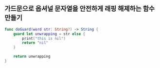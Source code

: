## 가드문으로 옵셔널 문자열을 안전하게 래핑 해제하는 함수 만들기
```swift
func doGuard(word str: String?) -> String {
    guard let unwrapping = str else {
        print("this is nil")
        return "nil"
    }
    
    return unwrapping
}
```